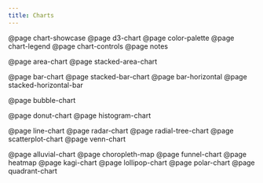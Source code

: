 ```yaml
---
title: Charts
---
```


@page chart-showcase
@page d3-chart
@page color-palette
@page chart-legend
@page chart-controls
@page notes

@page area-chart
@page stacked-area-chart

@page bar-chart
@page stacked-bar-chart
@page bar-horizontal
@page stacked-horizontal-bar

@page bubble-chart

@page donut-chart
@page histogram-chart

@page line-chart
@page radar-chart
@page radial-tree-chart
@page scatterplot-chart
@page venn-chart

@page alluvial-chart
@page choropleth-map
@page funnel-chart
@page heatmap
@page kagi-chart
@page lollipop-chart
@page polar-chart
@page quadrant-chart
